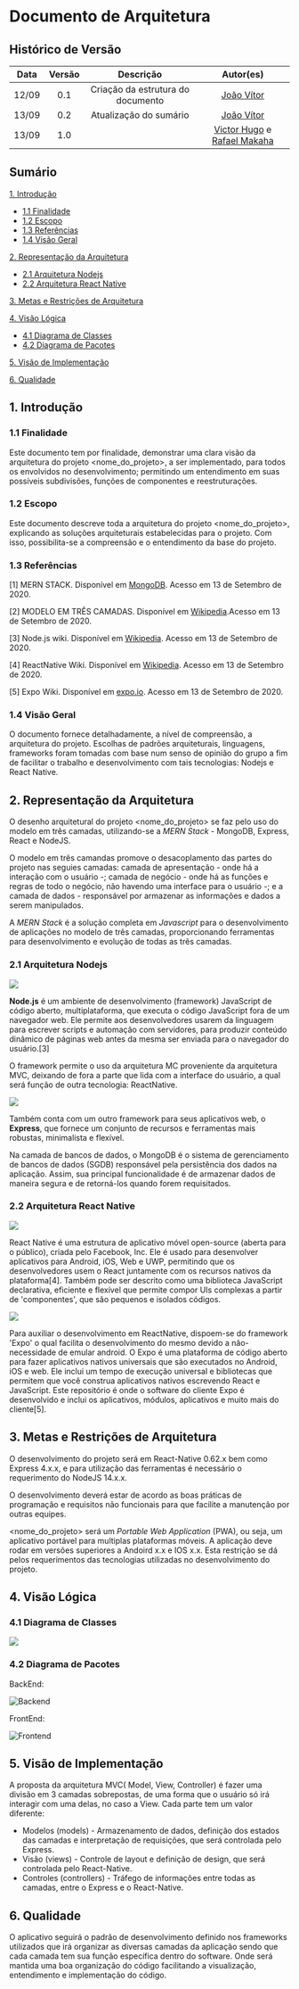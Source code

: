 # Documento de Arquitetura

## Histórico de Versão

| Data  | Versão | Descrição | Autor(es)                           |
| :-:   |  :-:   |    :-:    |    :-:                              |
| 12/09 |  0.1   |  Criação da estrutura do documento | [João Vítor](http://github.com/joaovitorml) |
| 13/09 |  0.2   | Atualização do sumário |  [João Vítor](http://github.com/joaovitorml)           |
| 13/09 |  1.0   |  | [Victor Hugo](http://github.com/V100K) e [Rafael Makaha](http://github.com/rafaelmakaha)

## Sumário

[1. Introdução](#1-introdução)

* [1.1 Finalidade](#11-finalidade)
* [1.2 Escopo](#12-escopo)
* [1.3 Referências](#13-referências)
* [1.4 Visão Geral](#14-visão-geral)


[2. Representação da Arquitetura](#2-representação-da-arquitetura)

* [2.1 Arquitetura Nodejs](#21-arquitetura-nodejs)
* [2.2 Arquitetura React Native](#22-arquitetura-react-native)

[3. Metas e Restrições de Arquitetura](#3-metas-e-restrições-de-arquitetura)

[4. Visão Lógica](#4-visão-lógica)

* [4.1 Diagrama de Classes](#41-diagrama-de-classes)
* [4.2 Diagrama de Pacotes](#42-diagrama-de-pacotes)

[5. Visão de Implementação](#5-visão-de-implementação)

[6. Qualidade](#6-qualidade)

## **1. Introdução**

### 1.1 Finalidade

Este documento tem por finalidade, demonstrar uma clara visão da arquitetura do projeto <nome_do_projeto>, a ser implementado, para todos os envolvidos no desenvolvimento; permitindo um entendimento em suas possíveis subdivisões, funções de componentes e reestruturações.

### 1.2 Escopo

Este documento descreve toda a arquitetura do projeto <nome_do_projeto>, explicando as soluções arquiteturais estabelecidas para o projeto. Com isso, possibilita-se a compreensão e o entendimento da base do projeto.

### 1.3 Referências

[1] MERN STACK. Disponível em [MongoDB](https://www.mongodb.com/mern-stack). Acesso em 13 de Setembro de 2020.

[2] MODELO EM TRÊS CAMADAS. Disponível em [Wikipedia](https://pt.wikipedia.org/wiki/Modelo_em_tr%C3%AAs_camadas).Acesso em 13 de Setembro de 2020.

[3] Node.js wiki. Disponível em [Wikipedia](https://en.wikipedia.org/wiki/Nodej). Acesso em 13 de Setembro de 2020.

[4] ReactNative Wiki. Disponível em [Wikipedia](https://en.wikipedia.org/wiki/React_Native). Acesso em 13 de Setembro de 2020.

[5] Expo Wiki. Disponível em [expo.io](https://docs.expo.io/). Acesso em 13 de Setembro de 2020.

### 1.4 Visão Geral

O documento fornece detalhadamente, a nível de compreensão, a arquitetura do projeto. Escolhas de padrões arquiteturais, linguagens, frameworks foram tomadas com base num senso de opinião do grupo a fim de facilitar o trabalho e desenvolvimento com tais tecnologias: Nodejs e React Native.

## **2. Representação da Arquitetura**

O desenho arquitetural do projeto <nome_do_projeto> se faz pelo uso do modelo em três camadas, utilizando-se a _MERN Stack_ - MongoDB, Express, React e NodeJS.

O modelo em três camandas promove o desacoplamento das partes do projeto nas seguies camadas: camada de apresentação - onde há a interação com o usuário -; camada de negócio - onde há as funções e regras de todo o negócio, não havendo uma interface para o usuário -; e a camada de dados - responsável por armazenar as informações e dados a serem manipulados.

A _MERN Stack_ é a solução completa em _Javascript_ para o desenvolvimento de aplicações no modelo de três camadas, proporcionando ferramentas para desenvolvimento e evolução de todas as três camadas.

### 2.1 Arquitetura Nodejs

![](img/Node.js_logo.svg)

**Node.js** é um ambiente de desenvolvimento (framework) JavaScript de código aberto, multiplataforma, que executa o código JavaScript fora de um navegador web. Ele permite aos desenvolvedores usarem da linguagem para escrever scripts e automação com servidores, para produzir conteúdo dinâmico de páginas web antes da mesma ser enviada para o navegador do usuário.[3]

O framework permite o uso da arquitetura MC proveniente da arquitetura MVC, deixando de fora a parte que lida com a interface do usuário, a qual será função de outra tecnologia: ReactNative.

![](img/express.png)

Também conta com um outro framework para seus aplicativos web, o **Express**, que fornece um conjunto de recursos e ferramentas mais robustas, minimalista e flexível.

Na camada de bancos de dados, o MongoDB é o sistema de gerenciamento de bancos de dados (SGDB) responsável pela persistência dos dados na aplicação. Assim, sua principal funcionalidade é de armazenar dados de maneira segura e de retorná-los quando forem requisitados.

### 2.2 Arquitetura React Native

![](img/react_native.png)

React Native é uma estrutura de aplicativo móvel open-source (aberta para o público), criada pelo Facebook, Inc. Ele é usado para desenvolver aplicativos para Android, iOS, Web e UWP, permitindo que os desenvolvedores usem o React juntamente com os recursos nativos da plataforma[4]. Também pode ser descrito como uma biblioteca JavaScript declarativa, eficiente e flexível que permite compor UIs complexas a partir de 'componentes', que são pequenos e isolados códigos.

![](img/expo.png)

Para auxiliar o desenvolvimento em ReactNative, dispoem-se do framework 'Expo' o qual facilita o desenvolvimento do mesmo devido a não-necessidade de emular android. O Expo é uma plataforma de código aberto para fazer aplicativos nativos universais que são executados no Android, iOS e web. Ele inclui um tempo de execução universal e bibliotecas que permitem que você construa aplicativos nativos escrevendo React e JavaScript. Este repositório é onde o software do cliente Expo é desenvolvido e inclui os aplicativos, módulos, aplicativos e muito mais do cliente[5].

## **3. Metas e Restrições de Arquitetura**

O desenvolvimento do projeto será em React-Native 0.62.x bem como Express 4.x.x, e para utilização das ferramentas é necessário o requerimento do NodeJS 14.x.x.

O desenvolvimento deverá estar de acordo as boas práticas de programação e requisitos não funcionais para que facilite a manutenção por outras equipes.

<nome_do_projeto> será um _Portable Web Application_ (PWA), ou seja, um aplicativo portável para multiplas plataformas móveis. A aplicação deve rodar em versões superiores a Andoird x.x e IOS x.x. Esta restrição se dá pelos requerimentos das tecnologias utilizadas no desenvolvimento do projeto.

## **4. Visão Lógica**

### 4.1 Diagrama de Classes

![](img/class_diagram.png)

### 4.2 Diagrama de Pacotes

BackEnd:

![Backend](img/pkg_back.png)

FrontEnd:

![Frontend](img/pkg_front.png)

## **5. Visão de Implementação**

A proposta da arquitetura MVC( Model, View, Controller) é fazer uma divisão em 3 camadas sobrepostas, de uma forma que o usuário só irá interagir com uma delas, no caso a View. Cada parte tem um valor diferente:

* Modelos (models) - Armazenamento de dados, definição dos estados das camadas e interpretação de requisições, que será controlada pelo Express.
* Visão (views) - Controle de layout e definição de design, que será controlada pelo React-Native.
* Controles (controllers) - Tráfego de informações entre todas as camadas, entre o Express e o React-Native.

## **6. Qualidade**

O aplicativo seguirá o padrão de desenvolvimento definido nos frameworks utilizados que irá organizar as diversas camadas da aplicação sendo que cada camada tem sua função específica dentro do software. Onde será mantida uma boa organização do código facilitando a visualização, entendimento e implementação do código.